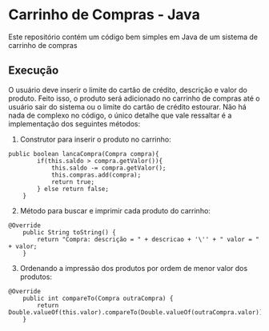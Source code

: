 # Carrinho de Compras - Java
Este repositório contém um código bem simples em Java de um sistema de carrinho de compras

## Execução
O usuário deve inserir o limite do cartão de crédito, descrição e valor do produto. Feito isso, o produto será adicionado no carrinho de compras até o usuário sair do sistema ou o limite do cartão de crédito estourar.
Não há nada de complexo no código, o único detalhe que vale ressaltar é a implementação dos seguintes métodos:

1. Construtor para inserir o produto no carrinho:
```
public boolean lancaCompra(Compra compra){
        if(this.saldo > compra.getValor()){
            this.saldo -= compra.getValor();
            this.compras.add(compra);
            return true;
        } else return false;
    }
```

2. Método para buscar e imprimir cada produto do carrinho:
```
@Override
    public String toString() {
        return "Compra: descrição = " + descricao + '\'' + " valor = " + valor;
    }
```
3. Ordenando a impressão dos produtos por ordem de menor valor dos produtos:
```
@Override
    public int compareTo(Compra outraCompra) {
        return Double.valueOf(this.valor).compareTo(Double.valueOf(outraCompra.valor));
    }
```
